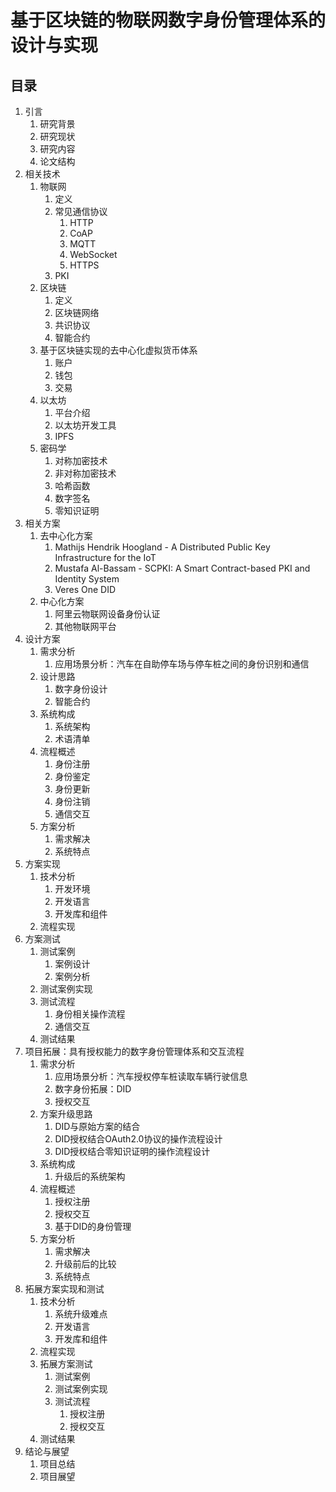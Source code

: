 # 基于区块链的物联网数字身份管理体系的设计与实现

## 目录

1. 引言
   1. 研究背景
   2. 研究现状
   3. 研究内容
   4. 论文结构
2. 相关技术
   1. 物联网
      1. 定义
      2. 常见通信协议
         1. HTTP
         2. CoAP
         3. MQTT
         4. WebSocket
         5. HTTPS
      3. PKI
   2. 区块链
      1. 定义
      2. 区块链网络
      3. 共识协议
      4. 智能合约
   3. 基于区块链实现的去中心化虚拟货币体系
      1. 账户
      2. 钱包
      3. 交易
   4. 以太坊
      1. 平台介绍
      2. 以太坊开发工具
      3. IPFS
   5. 密码学
      1. 对称加密技术
      2. 非对称加密技术
      3. 哈希函数
      4. 数字签名
      5. 零知识证明
3. 相关方案
   1. 去中心化方案
      1. Mathijs Hendrik Hoogland - A Distributed Public Key Infrastructure for the IoT
      2. Mustafa Al-Bassam - SCPKI: A Smart Contract-based PKI and Identity System
      3. Veres One DID
   2. 中心化方案
      1. 阿里云物联网设备身份认证
      2. 其他物联网平台
4. 设计方案
   1. 需求分析
      1. 应用场景分析：汽车在自助停车场与停车桩之间的身份识别和通信
   2. 设计思路
      1. 数字身份设计
      2. 智能合约
   3. 系统构成
      1. 系统架构
      2. 术语清单
   4. 流程概述
      1. 身份注册
      2. 身份鉴定
      3. 身份更新
      4. 身份注销
      5. 通信交互
   5. 方案分析
      1. 需求解决
      2. 系统特点
5. 方案实现
   1. 技术分析
      1. 开发环境
      2. 开发语言
      3. 开发库和组件
   2. 流程实现
6. 方案测试
   1. 测试案例
      1. 案例设计
      2. 案例分析
   2. 测试案例实现
   3. 测试流程
      1. 身份相关操作流程
      2. 通信交互
   4. 测试结果
7. 项目拓展：具有授权能力的数字身份管理体系和交互流程
   1. 需求分析
      1. 应用场景分析：汽车授权停车桩读取车辆行驶信息
      2. 数字身份拓展：DID
      3. 授权交互
   2. 方案升级思路
      1. DID与原始方案的结合
      2. DID授权结合OAuth2.0协议的操作流程设计
      3. DID授权结合零知识证明的操作流程设计
   3. 系统构成
      1. 升级后的系统架构
   4. 流程概述
      1. 授权注册
      2. 授权交互
      3. 基于DID的身份管理
   5. 方案分析
      1. 需求解决
      2. 升级前后的比较
      3. 系统特点
8. 拓展方案实现和测试
   1. 技术分析
      1. 系统升级难点
      2. 开发语言
      3. 开发库和组件
   2. 流程实现
   3. 拓展方案测试
      1.  测试案例
      2.  测试案例实现
      3.  测试流程
          1.  授权注册
          2.  授权交互
   4. 测试结果
9.  结论与展望
    1.  项目总结
    2.  项目展望